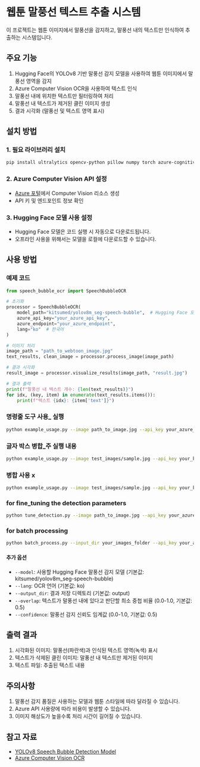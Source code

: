 # 웹툰 말풍선 텍스트 추출 시스템

이 프로젝트는 웹툰 이미지에서 말풍선을 감지하고, 말풍선 내의 텍스트만 인식하여 추출하는 시스템입니다.

## 주요 기능

1. Hugging Face의 YOLOv8 기반 말풍선 감지 모델을 사용하여 웹툰 이미지에서 말풍선 영역을 감지
2. Azure Computer Vision OCR을 사용하여 텍스트 인식
3. 말풍선 내에 위치한 텍스트만 필터링하여 처리
4. 말풍선 내 텍스트가 제거된 클린 이미지 생성
5. 결과 시각화 (말풍선 및 텍스트 영역 표시)

## 설치 방법

### 1. 필요 라이브러리 설치

```bash
pip install ultralytics opencv-python pillow numpy torch azure-cognitiveservices-vision-computervision requests
```

### 2. Azure Computer Vision API 설정

- [Azure 포털](https://portal.azure.com/)에서 Computer Vision 리소스 생성
- API 키 및 엔드포인트 정보 확인

### 3. Hugging Face 모델 사용 설정

- Hugging Face 모델은 코드 실행 시 자동으로 다운로드됩니다.
- 오프라인 사용을 위해서는 모델을 로컬에 다운로드할 수 있습니다.

## 사용 방법

### 예제 코드

```python
from speech_bubble_ocr import SpeechBubbleOCR

# 초기화
processor = SpeechBubbleOCR(
    model_path="kitsumed/yolov8m_seg-speech-bubble",  # Hugging Face 모델
    azure_api_key="your_azure_api_key",
    azure_endpoint="your_azure_endpoint",
    lang="ko"  # 한국어
)

# 이미지 처리
image_path = "path_to_webtoon_image.jpg"
text_results, clean_image = processor.process_image(image_path)

# 결과 시각화
result_image = processor.visualize_results(image_path, "result.jpg")

# 결과 출력
print(f"말풍선 내 텍스트 개수: {len(text_results)}")
for idx, (key, item) in enumerate(text_results.items()):
    print(f"텍스트 {idx}: {item['text']}")
```

### 명령줄 도구 사용_ 실행

```bash
python example_usage.py --image path_to_image.jpg --api_key your_azure_api_key --endpoint your_azure_endpoint
```
### 글자 박스 병합_주 실행 내용
```bash
python example_usage.py --image test_images/sample.jpg --api_key your_key --endpoint your_endpoint --merge --merge_any_overlap
```
### 병합 사용 x
```bash
python example_usage.py --image test_images/sample.jpg --api_key your_key --endpoint your_endpoint --merge --no-merge_any_overlap
```

### for fine_tuning the detection parameters
```bash
python tune_detection.py --image path_to_image.jpg --api_key your_azure_api_key --endpoint your_azure_endpoint
```

### for batch processing
```bash
python batch_process.py --input_dir your_images_folder --api_key your_azure_api_key --endpoint your_azure_endpoint
```


#### 추가 옵션

- `--model`: 사용할 Hugging Face 말풍선 감지 모델 (기본값: kitsumed/yolov8m_seg-speech-bubble)
- `--lang`: OCR 언어 (기본값: ko)
- `--output_dir`: 결과 저장 디렉토리 (기본값: output)
- `--overlap`: 텍스트가 말풍선 내에 있다고 판단할 최소 중첩 비율 (0.0-1.0, 기본값: 0.5)
- `--confidence`: 말풍선 감지 신뢰도 임계값 (0.0-1.0, 기본값: 0.5)

## 출력 결과

1. 시각화된 이미지: 말풍선(파란색)과 인식된 텍스트 영역(녹색) 표시
2. 텍스트가 삭제된 클린 이미지: 말풍선 내 텍스트만 제거된 이미지
3. 텍스트 파일: 추출된 텍스트 내용

## 주의사항

1. 말풍선 감지 품질은 사용하는 모델과 웹툰 스타일에 따라 달라질 수 있습니다.
2. Azure API 사용량에 따라 비용이 발생할 수 있습니다.
3. 이미지 해상도가 높을수록 처리 시간이 길어질 수 있습니다.

## 참고 자료

- [YOLOv8 Speech Bubble Detection Model](https://huggingface.co/kitsumed/yolov8m_seg-speech-bubble)
- [Azure Computer Vision OCR](https://docs.microsoft.com/azure/cognitive-services/computer-vision/overview-ocr) 